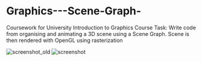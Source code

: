 # Graphics---Scene-Graph-
Coursework for University Introduction to Graphics Course
Task: Write code from organising and animating a 3D scene using a Scene Graph.
Scene is then rendered with OpenGL using rasterization

![screenshot_old](https://user-images.githubusercontent.com/90764183/190379621-8f39259c-3404-45bf-b99c-98249641c2e9.png)
![screenshot](https://user-images.githubusercontent.com/90764183/190379612-c1fbad6f-d417-41ed-ae8d-bc313c5b1b2c.png)


